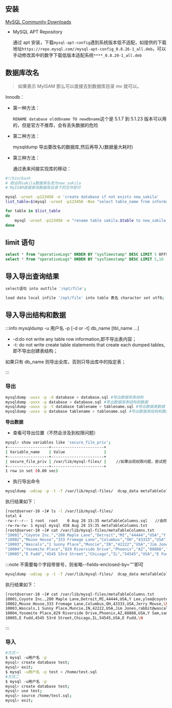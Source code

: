 ## 安装

[MySQL Community Downloads](https://dev.mysql.com/downloads/)

- MySQL APT Repository

  通过 apt 安装，下载`mysql-apt-config`遇到系统版本低不适配，如提供的下载地址`https://repo.mysql.com//mysql-apt-config_0.8.26-1_all.deb`，可以手动修改其中的数字下载低版本适配系统`****_0.8.20-1_all.deb`

## 数据库改名

> 如果表示 MyISAM 那么可以直接去到数据库目录 mv 就可以。

Innodb：

- 第一种方法：

  `RENAME database olddbname TO newdbname`这个是 5.1.7 到 5.1.23 版本可以用的，但是官方不推荐，会有丢失数据的危险

- 第二种方法：

  mysqldump 导出要改名的数据库,然后再导入(数据量大耗时)

- 第三种方法：

  通过表来间接实现库的移动：

```bash
#!/bin/bash
# 假设将sakila数据库名改为new_sakila
# MyISAM直接更改数据库目录下的文件即可

mysql -uroot -p123456 -e 'create database if not exists new_sakila'
list_table=$(mysql -uroot -p123456 -Nse "select table_name from information_schema.TABLES where TABLE_SCHEMA='sakila'")

for table in $list_table
do
    mysql -uroot -p123456 -e "rename table sakila.$table to new_sakila.$table"
done
```

## limit 语句

```sql
select * from "operativeLogs" ORDER BY "sysTimestamp" DESC LIMIT 5 OFFSET 5    #postgresql
select * from "operativeLogs" ORDER BY "sysTimestamp" DESC LIMIT 5,10        #mysql
```

## 导入导出查询结果

```bash
select语句 into outfile '/opt/file';

load data local infile '/opt/file' into table 表名 character set utf8;
```

## 导入导出结构和数据

:::info
mysqldump -u 用户名 -p [-d or -t] db_name [tbl_name ...]

- -d:do not write any table row information,即不导出表内容；
- -t: do not write create table statements that create each dumped tables,即不导出创建表结构；

如果只有 db_name 则导出全库，否则只导出库中的指定表；

:::

### 导出

```bash
mysqldump -uxxx -p -d database > database.sql #导出数据库表结构
mysqldump -uxxx -p database > database.sql #导出数据库表结构和数据
mysqldump -uxxx -p -t database tablename > tablename.sql #导出数据表数据
mysqldump -uxxx -p database tablename > tablename.sql #导出数据表结构和数据
```

**导出数据**

- 查看可导出位置（不然会涉及到权限问题）

```bash
mysql> show variables like 'secure_file_priv';
+------------------+-----------------------+
| Variable_name    | Value                 |
+------------------+-----------------------+
| secure_file_priv | /var/lib/mysql-files/ | 　　//如果出现权限问题，尝试把该目录所有者改成mysql
+------------------+-----------------------+
1 row in set (0.00 sec)
```

- 执行导出命令

```bash
mysqldump -udcap -p -t -T /var/lib/mysql-files/  dcap_data metaTableColumns --fields-terminated-by=',' --fields-enclosed-by='\"'
```

执行结果如下：

```bash
[root@server-10 ~]# ls -l /var/lib/mysql-files/
total 4
-rw-r--r-- 1 root  root    0 Aug 28 15:35 metaTableColumns.sql　　//会同步生成同名sql文件，内容为空
-rw-rw-rw- 1 mysql mysql 458 Aug 28 15:35 metaTableColumns.txt
[root@server-10 ~]# cat /var/lib/mysql-files/metaTableColumns.txt
"10001","Coyote Inc.","200 Maple Lane","Detroit","MI","44444","USA","Y Lee","ylee@coyote.com"
"10002","Mouse House","333 Fromage Lane","Columbus","OH","43333","USA","Jerry Mouse",\N
"10003","Wascals","1 Sunny Place","Muncie","IN","42222","USA","Jim Jones","rabbit@wascally.com"
"10004","Yosemite Place","829 Riverside Drive","Phoenix","AZ","88888","USA","Y Sam","sam@yosemite.com"
"10005","E Fudd","4545 53rd Street","Chicago","IL","54545","USA","E Fudd",\N
```

:::note
不需要每个字段带冒号，则省略--fields-enclosed-by='\"'即可

```bash
mysqldump -udcap -p -t -T /var/lib/mysql-files/  dcap_data metaTableColumns --fields-terminated-by=','
```

执行结果如下：

```bash
[root@server-10 ~]# cat /var/lib/mysql-files/metaTableColumns.txt
10001,Coyote Inc.,200 Maple Lane,Detroit,MI,44444,USA,Y Lee,ylee@coyote.com
10002,Mouse House,333 Fromage Lane,Columbus,OH,43333,USA,Jerry Mouse,\N
10003,Wascals,1 Sunny Place,Muncie,IN,42222,USA,Jim Jones,rabbit@wascally.com
10004,Yosemite Place,829 Riverside Drive,Phoenix,AZ,88888,USA,Y Sam,sam@yosemite.com
10005,E Fudd,4545 53rd Street,Chicago,IL,54545,USA,E Fudd,\N
```

:::

### 导入

```bash
#方式一
$ mysql -u用户名 -p
mysql> create database test;
mysql> exit;
$ mysql -u用户名 -p test < /home/test.sql
#方式二
$ mysql -u用户名 -p
mysql> create database test;
mysql> use test;
mysql> source /home/test.sql;
mysql> exit;
```
